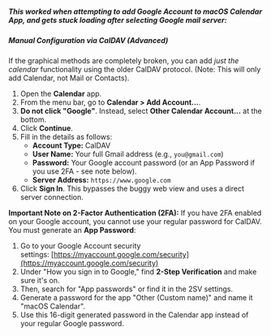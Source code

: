 ##### This worked when attempting to add Google Account to macOS Calendar App, and gets stuck loading after selecting Google mail server:
##### Manual Configuration via CalDAV (Advanced)
If the graphical methods are completely broken, you can add _just the calendar_ functionality using the older CalDAV protocol. (Note: This will only add Calendar, not Mail or Contacts).

1. Open the **Calendar** app.
2. From the menu bar, go to **Calendar > Add Account...**.
3. **Do not click "Google"**. Instead, select **Other Calendar Account...** at the bottom.
4. Click **Continue**.
5. Fill in the details as follows:
    - **Account Type:** CalDAV
    - **User Name:** Your full Gmail address (e.g., `you@gmail.com`)
    - **Password:** Your Google account password (or an App Password if you use 2FA - see note below).
    - **Server Address:** `https://www.google.com`
6. Click **Sign In**. This bypasses the buggy web view and uses a direct server connection.

**Important Note on 2-Factor Authentication (2FA):** If you have 2FA enabled on your Google account, you cannot use your regular password for CalDAV. You must generate an **App Password**:
1. Go to your Google Account security settings: [https://myaccount.google.com/security](https://myaccount.google.com/security)
2. Under "How you sign in to Google," find **2-Step Verification** and make sure it's on.
3. Then, search for "App passwords" or find it in the 2SV settings.
4. Generate a password for the app "Other (Custom name)" and name it "macOS Calendar".
5. Use this 16-digit generated password in the Calendar app instead of your regular Google password.

